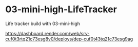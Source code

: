 # 03-mini-high-LifeTracker
Life tracker build with 03-mini-high


https://dashboard.render.com/web/srv-cuf0t3rtq21c73esg8v0/deploys/dep-cuf0t43tq21c73esg9ag